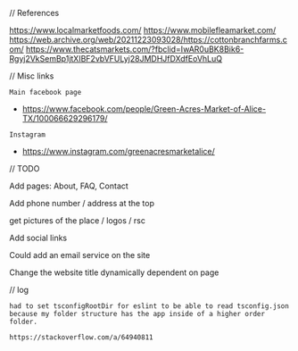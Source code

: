 // References

https://www.localmarketfoods.com/
https://www.mobilefleamarket.com/
https://web.archive.org/web/20211223093028/https://cottonbranchfarms.com/
https://www.thecatsmarkets.com/?fbclid=IwAR0uBK8Bik6-Rgyj2VkSemBp1jtXIBF2vbVFULyj28JMDHJfDXdfEoVhLuQ

// Misc links

`Main facebook page`

- https://www.facebook.com/people/Green-Acres-Market-of-Alice-TX/100066629296179/

`Instagram`

- https://www.instagram.com/greenacresmarketalice/

// TODO

Add pages: About, FAQ, Contact

Add phone number / address at the top

get pictures of the place / logos / rsc

Add social links

Could add an email service on the site

Change the website title dynamically dependent on page

// log

```
had to set tsconfigRootDir for eslint to be able to read tsconfig.json because my folder structure has the app inside of a higher order folder.

https://stackoverflow.com/a/64940811
```
